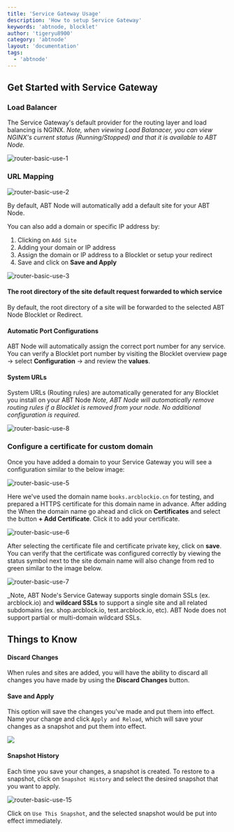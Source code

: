 ```yaml
---
title: 'Service Gateway Usage'
description: 'How to setup Service Gateway'
keywords: 'abtnode, blocklet'
author: 'tigeryu8900'
category: 'abtnode'
layout: 'documentation'
tags:
  - 'abtnode'
---
```


## Get Started with Service Gateway

### Load Balancer

The Service Gateway's default provider for the routing layer and load balancing is NGINX. _Note, when viewing Load Balanacer, you can view NGINX's current status (Running/Stopped) and that it is available to ABT Node._

![router-basic-use-1](./images/router-basic-use-1-en.png)

### URL Mapping

![router-basic-use-2](./images/router-basic-use-2-en.png)

By default, ABT Node will automatically add a default site for your ABT Node. 

You can also add a domain or specific IP address by:

1. Clicking on `Add Site` 
2. Adding your domain or IP address
3. Assign the domain or IP address to a Blocklet or setup your redirect
4. Save and click on **Save and Apply**

![router-basic-use-3](./images/router-basic-use-3-en.png)

#### The root directory of the site default request forwarded to which service

By default, the root directory of a site will be forwarded to the selected ABT Node Blocklet or Redirect.

#### Automatic Port Configurations

ABT Node will automatically assign the correct port number for any service. You can verify a Blocklet port number by visiting the Blocklet overview page -> select **Configuration** -> and review the **values**. 

#### System URLs

System URLs (Routing rules) are automatically generated for any Blocklet you install on your ABT Node _Note, ABT Node will automatically remove routing rules if a Blocklet is removed from your node. No additional configuration is required._

![router-basic-use-8](./images/router-basic-use-8-en.png)

### Configure a certificate for custom domain

Once you have added a domain to your Service Gateway you will see a configuration similar to the below image:

![router-basic-use-5](./images/router-basic-use-5-en.png)

Here we've used the domain name `books.arcblockio.cn` for testing, and prepared a HTTPS certificate for this domain name in
advance. After adding the  When the domain name go ahead and click on **Certificates** and select the button **+ Add Certificate**. Click it to add your
certificate.

![router-basic-use-6](./images/router-basic-use-6-en.png)

After selecting the certificate file and certificate private key, click on **save**. You can verify that the certificate was configured correctly by viewing the status symbol next to the site domain name will also change from red to green similar to the image below.

![router-basic-use-7](./images/router-basic-use-7-en.png)

_Note, ABT Node's Service Gateway supports single domain SSLs (ex. arcblock.io) and **wildcard SSLs** to support a single site and all related subdomains (ex. shop.arcblock.io, test.arcblock.io, etc). ABT Node does not support partial or multi-domain wildcard SSLs.

## Things to Know

#### Discard Changes

When rules and sites are added, you will have the ability to discard all changes you have made by using the **Discard Changes** button.

#### Save and Apply

This option will save the changes you've made and put them into effect. Name your change and click `Apply and Reload`,
which will save your changes as a snapshot and put them into effect.

![](./images/saveapply.png)

#### Snapshot History

Each time you save your changes, a snapshot is created. To restore to a snapshot, click on `Snapshot History` and select
the desired snapshot that you want to apply.

![router-basic-use-15](./images/router-basic-use-15-en.png)

Click on `Use This Snapshot`, and the selected snapshot would be put into effect immediately.

